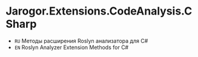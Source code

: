 # Jarogor.Extensions.CodeAnalysis.CSharp

- `RU` Методы расширения Roslyn анализатора для C#
- `EN` Roslyn Analyzer Extension Methods for C#
